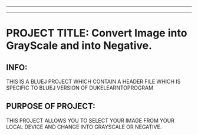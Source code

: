 ------------------------------------------------------------------------
------------------------------------------------------------------------

# PROJECT TITLE: Convert Image into GrayScale and into Negative.
## INFO: 
  THIS IS A BLUEJ PROJECT WHICH CONTAIN A HEADER FILE WHICH IS SPECIFIC TO BLUEJ VERSION OF DUKELEARNTOPROGRAM
## PURPOSE OF PROJECT: 
  THIS PROJECT ALLOWS YOU TO SELECT YOUR IMAGE FROM YOUR LOCAL DEVICE AND CHANGE INTO GRAYSCALE OR NEGATIVE.
